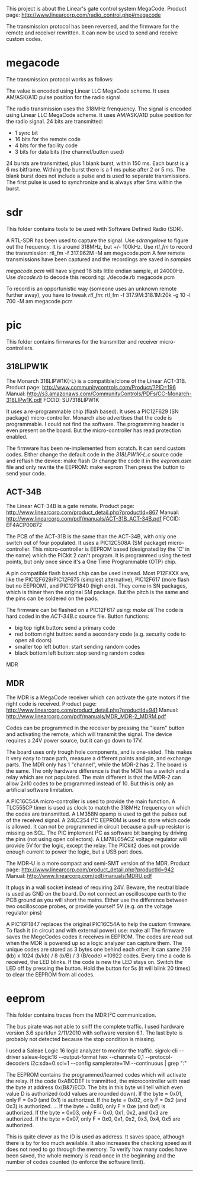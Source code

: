 This project is about the Linear's gate control system MegaCode.
Product page: http://www.linearcorp.com/radio_control.php#megacode

The transmission protocol has been reversed, and the firmware for the remote and receiver rewritten.
It can now be used to send and receive custom codes.

megacode
========

The transmission protocol works as follows:

The value is encoded using Linear LLC MegaCode scheme.
It uses AM/ASK/A1D pulse position for the radio signal.

The radio transmission uses the 318MHz frenquency.
The signal is encoded using Linear LLC MegaCode scheme.
It uses AM/ASK/A1D pulse position for the radio signal.
24 bits are transmitted:
- 1 sync bit
- 16 bits for the remote code
- 4 bits for the facility code
- 3 bits for data bits (the channel/button used)

24 bursts are transmitted, plus 1 blank burst, within 150 ms.
Each burst is a 6 ms bitframe.
Withing the burst there is a 1 ms pulse after 2 or 5 ms.
The blank burst does not include a pulse and is used to separate transmissions.
The first pulse is used to synchronize and is always after 5ms within the burst.

sdr
===

This folder contains tools to be used with Software Defined Radio (SDR).

A RTL-SDR has been used to capture the signal.
Use *sdrangelove* to figure out the frequency.
It is around 318MHz, but +/- 100kHz.
Use *rtl_fm* to record the transmission:
	rtl_fm -f 317.962M -M am megacode.pcm
A few remote transmissions have been captured and the recordings are saved in *samples*

*megacode.pcm* will have signed 16 bits little endian sample, at 24000Hz.
Use *decode.rb* to decode this recording:
	./decode.rb megacode.pcm

To record is an opportunistic way (someone uses an unknown remote further away), you have to tweak *rtl_fm*:
	rtl_fm -f 317.9M:318.1M:20k -g 10 -l 700 -M am megacode.pcm

pic
===

This folder contains firmwares for the transmitter and receiver micro-controllers.

318LIPW1K
---------

The Monarch 318LIPW1K(-L) is a compatible/clone of the Linear ACT-31B.
Product page: http://www.communitycontrols.com/Product/?PID=196
Manual: http://s3.amazonaws.com/CommunityControls/PDFs/CC-Monarch-318LIPw1K.pdf
FCCID: SU7318LIPW1K

It uses a re-programmable chip (flash based).
It uses a PIC12F629 (SN package) micro-controller.
Monarch also advertises that the code is programmable.
I could not find the software.
The programming header is even present on the board.
But the micro-controller has read protection enabled.

The firmware has been re-implemented from scratch.
It can send custom codes.
Either change the default code in the *318LPW1K-L.c* source code and reflash the device:
	make flash
Or change the code it in the *eeprom.asm* file and only rewrite the EEPROM:
	make eeprom
Then press the button to send your code.

ACT-34B
-------

The Linear ACT-34B is a gate remote.
Product page: http://www.linearcorp.com/product_detail.php?productId=867
Manual: http://www.linearcorp.com/pdf/manuals/ACT-31B_ACT-34B.pdf
FCCID: EF4ACP00872

The PCB of the ACT-31B is the same than the ACT-34B, with only one switch out of four populated.
It uses a PIC12C508A (SM package) micro-controller.
This micro-controller is EEPROM based (designated by the 'C' in the name) which the PICkit 2 can't program.
It is programmed using the test points, but only once since it's a One Time Programmable (OTP) chip.

A pin compatible flash based chip can be used instead.
Most P12FXXX are, like the PIC12F629/PIC12F675 (simplest alternative), PIC12F617 (more flash but no EEPROM), and PIC12F1840 (high end).
They come in SN packages, which is thiner then the original SM package.
But the pitch is the same and the pins can be soldered on the pads.

The firmware can be flashed on a PIC12F617 using:
	*make all*
The code is hard coded in the *ACT-34B.c* source file.
Button functions:
- big top right button: send a primary code
- red bottom right button: send a secondary code (e.g. security code to open all doors)
- smaller top left button: start sending random codes
- black bottom left button: stop sending random codes

MDR

MDR
---

The MDR is a MegaCode receiver which can activate the gate motors if the right code is received.
Product page: http://www.linearcorp.com/product_detail.php?productId=941
Manual: http://www.linearcorp.com/pdf/manuals/MDR_MDR-2_MDRM.pdf

Codes can be programmed in the receiver by pressing the "learn" button and activating the remote, which will transmit the signal.
The device requires a 24V power source, but it can go down to 17V.

The board uses only trough hole components, and is one-sided.
This makes it very easy to trace path, measure a different points and pin, and exchange parts.
The MDR only has 1 "channel", while the MDR-2 has 2.
The board is the same.
The only hardware difference is that the MDR has a switch and a relay which are not populated.
The main different is that the MDR-2 can allow 2x10 codes to be programmed instead of 10.
But this is only an artificial software limitation.

A PIC16C54A micro-controller is used to provide the main function.
A TLC555CP timer is used as clock to match the 318MHz frequency on which the codes are transmitted.
A LM358N opamp is used to get the pulses out of the received signal.
A 24LC254 I²C EEPROM is used to store which code is allowed.
It can not be programmed in circuit because a pull-up resistor is missing on SCL.
The PIC implement I²C as software bit banging by driving the pins (not using open collectors).
A LM78L05ACZ voltage regulator will provide 5V for the logic, except the relay.
The PICkit2 does not provide enough current to power the logic, but a USB port does.

The MDR-U is a more compact and semi-SMT version of the MDR.
Product page: http://www.linearcorp.com/product_detail.php?productId=942
Manual: http://www.linearcorp.com/pdf/manuals/MDRU.pdf

It plugs in a wall socket instead of requiring 24V.
Beware, the neutral blade is used as GND on the board.
Do not connect an oscilloscope earth to the PCB ground as you will short the mains.
Either use the difference between two oscilloscope probes, or provide yourself 5V (e.g. on the voltage regulator pins)

A PIC16F1847 replaces the original PIC16C54A to help the custom firmware.
To flash it (in circuit and with external power) use:
	make all
The firmware saves the MegeCodes codes it receives in EEPROM.
The codes are read out when the MDR is powered up so a logic analyzer can capture them.
The unique codes are stored as 3 bytes one behind each other.
It can same 256 (kb) x 1024 (b/kb) / 8 (b/B) / 3 (B/code) =10922 codes.
Every time a code is received, the LED blinks.
If the code is new the LED stays on.
Switch the LED off by pressing the button.
Hold the button for 5s (it will blink 20 times) to clear the EEPROM from all codes.

eeprom
======

This folder contains traces from the MDR I²C communication.

The bus pirate was not able to sniff the complete traffic.
I used hardware version 3.6 sparkfun 2/11/2010 with software version 6.1.
The last byte is probably not detected because the stop condition is missing.

I used a Saleae Logic 16 logic analyzer to monitor the traffic.
	sigrok-cli --driver saleae-logic16 --output-format hex --channels 0,1 --protocol-decoders i2c:sda=0:scl=1 --config samplerate=1M --continuous | grep ":"

The EEPROM contains the programmed/learned codes which will activate the relay.
If the code 0xABCDEF is tranmitted, the microcontroller with read the byte at address 0x(B&7)ECD.
The bits in this byte will tell which even value D is authorized (odd values are rounded down).
If the byte = 0x01, only F = 0x0 (and 0x1) is authorized.
If the byte = 0x02, only F = 0x2 (and 0x3) is authorized.
...
If the byte = 0x80, only F = 0xe (and 0xf) is authorized.
If the byte = 0x03, only F = 0x0, 0x1, 0x2, and 0x3 are authorized.
If the byte = 0x07, only F = 0x0, 0x1, 0x2, 0x3, 0x4, 0x5 are authorized.

This is quite clever as the ID is used as address.
It saves space, although there is by for too much available.
It also increases the checking speed as it does not need to go through the memory.
To verify how many codes have been saved, the whole memory is read once in the beginning and the number of codes counted (to enforce the software limit).
****